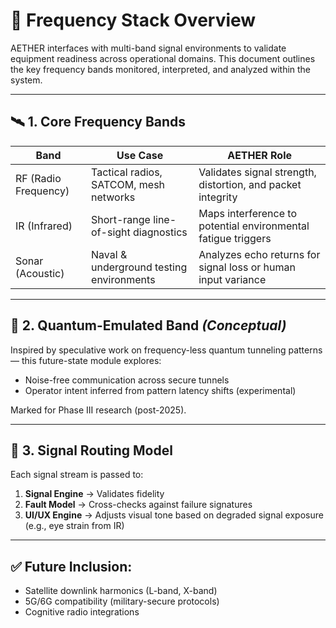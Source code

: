 # 📡 Frequency Stack Overview

AETHER interfaces with multi-band signal environments to validate equipment readiness across operational domains. This document outlines the key frequency bands monitored, interpreted, and analyzed within the system.

---

## 🛰️ 1. Core Frequency Bands

| Band | Use Case | AETHER Role |
|------|----------|-------------|
| RF (Radio Frequency) | Tactical radios, SATCOM, mesh networks | Validates signal strength, distortion, and packet integrity |
| IR (Infrared) | Short-range line-of-sight diagnostics | Maps interference to potential environmental fatigue triggers |
| Sonar (Acoustic) | Naval & underground testing environments | Analyzes echo returns for signal loss or human input variance |

---

## 🧬 2. Quantum-Emulated Band *(Conceptual)*

Inspired by speculative work on frequency-less quantum tunneling patterns — this future-state module explores:

- Noise-free communication across secure tunnels
- Operator intent inferred from pattern latency shifts (experimental)

Marked for Phase III research (post-2025).

---

## 🔄 3. Signal Routing Model

Each signal stream is passed to:
1. **Signal Engine** → Validates fidelity
2. **Fault Model** → Cross-checks against failure signatures
3. **UI/UX Engine** → Adjusts visual tone based on degraded signal exposure (e.g., eye strain from IR)

---

## ✅ Future Inclusion:
- Satellite downlink harmonics (L-band, X-band)
- 5G/6G compatibility (military-secure protocols)
- Cognitive radio integrations


